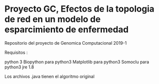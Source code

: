 # Proyecto GC, Efectos de la topologia de red en un modelo de esparcimiento de enfermedad

Repositorio del proyecto de Genomica Computacional 2019-1

Requisitos :

python 3
Biopython para python3
Matplotlib para python3
Somoclu para python3
jre 1.8

Los archivos .java tienen el algoritmo original
